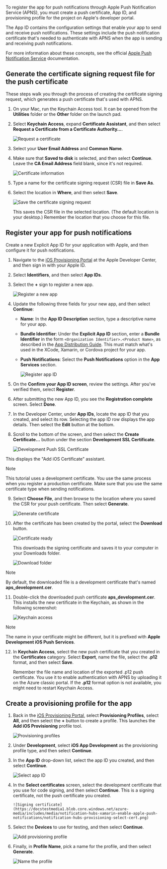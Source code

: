 
To register the app for push notifications through Apple Push Notification Service (APNS), you must create a push certificate, App ID, and provisioning profile for the project on Apple's developer portal.

The App ID contains the configuration settings that enable your app to send and receive push notifications. These settings include the push notification certificate that's needed to authenticate with APNS when the app is sending and receiving push notifications.

For more information about these concepts, see the official [Apple Push Notification Service](https://developer.apple.com/library/content/documentation/NetworkingInternet/Conceptual/RemoteNotificationsPG/APNSOverview.html#//apple_ref/doc/uid/TP40008194-CH8-SW1) documentation.

## <a name="generate-the-certificate-signing-request-file-for-the-push-certificate"></a>Generate the certificate signing request file for the push certificate
These steps walk you through the process of creating the certificate signing request, which generates a push certificate that's used with APNS.

1. On your Mac, run the Keychain Access tool. It can be opened from the **Utilities** folder or the **Other** folder on the launch pad.

2. Select **Keychain Access**, expand **Certificate Assistant**, and then select **Request a Certificate from a Certificate Authority...**.

      ![Request a certificate](https://docstestmedia1.blob.core.windows.net/azure-media/includes/media/notification-hubs-xamarin-enable-apple-push-notifications/notification-hubs-request-cert-from-ca.png)

3. Select your **User Email Address** and **Common Name**.

4. Make sure that **Saved to disk** is selected, and then select **Continue**. Leave the **CA Email Address** field blank, since it's not required.

      ![Certificate information](https://docstestmedia1.blob.core.windows.net/azure-media/includes/media/notification-hubs-xamarin-enable-apple-push-notifications/notification-hubs-csr-info.png)

4. Type a name for the certificate signing request (CSR) file in **Save As**.
5. Select the location in **Where**, and then select **Save**.

      ![Save the certificate signing request](https://docstestmedia1.blob.core.windows.net/azure-media/includes/media/notification-hubs-xamarin-enable-apple-push-notifications/notification-hubs-save-csr.png)

      This saves the CSR file in the selected location. (The default location is your desktop.) Remember the location that you choose for this file.

## <a name="register-your-app-for-push-notifications"></a>Register your app for push notifications
Create a new Explicit App ID for your application with Apple, and then configure it for push notifications.  

1. Navigate to the [iOS Provisioning Portal](http://go.microsoft.com/fwlink/p/?LinkId=272456) at the Apple Developer Center, and then sign in with your Apple ID.

2. Select **Identifiers**, and then select **App IDs**.

3. Select the **+** sign to register a new app.

      ![Register a new app](https://docstestmedia1.blob.core.windows.net/azure-media/includes/media/notification-hubs-xamarin-enable-apple-push-notifications/notification-hubs-ios-appids.png)

4. Update the following three fields for your new app, and then select **Continue**:

   * **Name**: In the **App ID Description** section, type a descriptive name for your app.

   * **Bundle Identifier**: Under the **Explicit App ID** section, enter a **Bundle Identifier** in the form `<Organization Identifier>.<Product Name>`, as described in the [App Distribution Guide](https://developer.apple.com/library/mac/documentation/IDEs/Conceptual/AppDistributionGuide/ConfiguringYourApp/ConfiguringYourApp.html#//apple_ref/doc/uid/TP40012582-CH28-SW8). This must match what's used in the XCode, Xamarin, or Cordova project for your app.

   * **Push Notifications**: Select the **Push Notifications** option in the **App Services** section.

     ![Register app ID](https://docstestmedia1.blob.core.windows.net/azure-media/includes/media/notification-hubs-xamarin-enable-apple-push-notifications/notification-hubs-new-appid-info.png)

5. On the **Confirm your App ID screen**, review the settings. After you've verified them, select **Register**.

6. After submitting the new App ID, you see the **Registration complete** screen. Select **Done**.

7. In the Developer Center, under **App IDs**, locate the app ID that you created, and select its row. Selecting the app ID row displays the app details. Then select the **Edit** button at the bottom.

8. Scroll to the bottom of the screen, and then select the **Create Certificate...** button under the section **Development SSL Certificate**.

      ![Development Push SSL Certificate](https://docstestmedia1.blob.core.windows.net/azure-media/includes/media/notification-hubs-xamarin-enable-apple-push-notifications/notification-hubs-appid-create-cert.png)

 This displays the "Add iOS Certificate" assistant.

   > [!NOTE]
   > This tutorial uses a development certificate. You use the same process when you register a production certificate. Make sure that you use the same certificate type when sending notifications.
   >

9. Select **Choose File**, and then browse to the location where you saved the CSR for your push certificate. Then select **Generate**.

      ![Generate certificate](https://docstestmedia1.blob.core.windows.net/azure-media/includes/media/notification-hubs-xamarin-enable-apple-push-notifications/notification-hubs-appid-cert-choose-csr.png)

10. After the certificate has been created by the portal, select the **Download** button.

      ![Certificate ready](https://docstestmedia1.blob.core.windows.net/azure-media/includes/media/notification-hubs-xamarin-enable-apple-push-notifications/notification-hubs-appid-download-cert.png)

       This downloads the signing certificate and saves it to your computer in your Downloads folder.

      ![Download folder](https://docstestmedia1.blob.core.windows.net/azure-media/includes/media/notification-hubs-enable-apple-push-notifications/notification-hubs-cert-downloaded.png)

   > [!NOTE]
   > By default, the downloaded file is a development certificate that's named **aps_development.cer**.
   >
   >
11. Double-click the downloaded push certificate **aps_development.cer**. This installs the new certificate in the Keychain, as shown in the following screenshot:

       ![Keychain access](https://docstestmedia1.blob.core.windows.net/azure-media/includes/media/notification-hubs-xamarin-enable-apple-push-notifications/notification-hubs-cert-in-keychain.png)

   > [!NOTE]
   > The name in your certificate might be different, but it is prefixed with **Apple Development iOS Push Services**.
   >
   >
12. In **Keychain Access**, select the new push certificate that you created in the **Certificates** category. Select **Export**, name the file, select the **.p12** format, and then select **Save**.

    Remember the file name and location of the exported .p12 push certificate. You use it to enable authentication with APNS by uploading it on the Azure classic portal. If the **.p12** format option is not available, you might need to restart Keychain Access.

## <a name="create-a-provisioning-profile-for-the-app"></a>Create a provisioning profile for the app
1. Back in the <a href="http://go.microsoft.com/fwlink/p/?LinkId=272456" target="_blank">iOS Provisioning Portal</a>, select **Provisioning Profiles**, select **All**, and then select the **+** button to create a profile. This launches the **Add iOS Provisioning** profile tool.

      ![Provisioning profiles](https://docstestmedia1.blob.core.windows.net/azure-media/includes/media/notification-hubs-xamarin-enable-apple-push-notifications/notification-hubs-new-provisioning-profile.png)

2. Under **Development**, select **iOS App Development** as the provisioning profile type, and then select **Continue**.

3. In the **App ID** drop-down list, select the app ID you created, and then select **Continue**.

      ![Select app ID](https://docstestmedia1.blob.core.windows.net/azure-media/includes/media/notification-hubs-xamarin-enable-apple-push-notifications/notification-hubs-select-appid-for-provisioning.png)

4. In the **Select certificates** screen, select the development certificate that you use for code signing, and then select **Continue**. This is a signing certificate, not the push certificate you created.

       ![Signing certificate](https://docstestmedia1.blob.core.windows.net/azure-media/includes/media/notification-hubs-xamarin-enable-apple-push-notifications/notification-hubs-provisioning-select-cert.png)

5. Select the **Devices** to use for testing, and then select **Continue**.

     ![Add provisioning profile](https://docstestmedia1.blob.core.windows.net/azure-media/includes/media/notification-hubs-xamarin-enable-apple-push-notifications/notification-hubs-provisioning-select-devices.png)

6. Finally, in **Profile Name**, pick a name for the profile, and then select **Generate**.

      ![Name the profile](https://docstestmedia1.blob.core.windows.net/azure-media/includes/media/notification-hubs-xamarin-enable-apple-push-notifications/notification-hubs-provisioning-name-profile.png)















